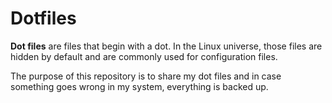 # Dotfiles

**Dot files** are files that begin with a dot. In the Linux universe, those files are hidden by default and are commonly used for configuration files.

The purpose of this repository is to share my dot files and in case something goes wrong in my system, everything is backed up.
